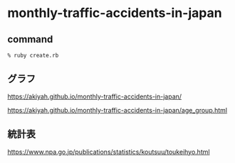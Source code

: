 # monthly-traffic-accidents-in-japan

## command

```
% ruby create.rb
```

## グラフ

https://akiyah.github.io/monthly-traffic-accidents-in-japan/

https://akiyah.github.io/monthly-traffic-accidents-in-japan/age_group.html

## 統計表

https://www.npa.go.jp/publications/statistics/koutsuu/toukeihyo.html

